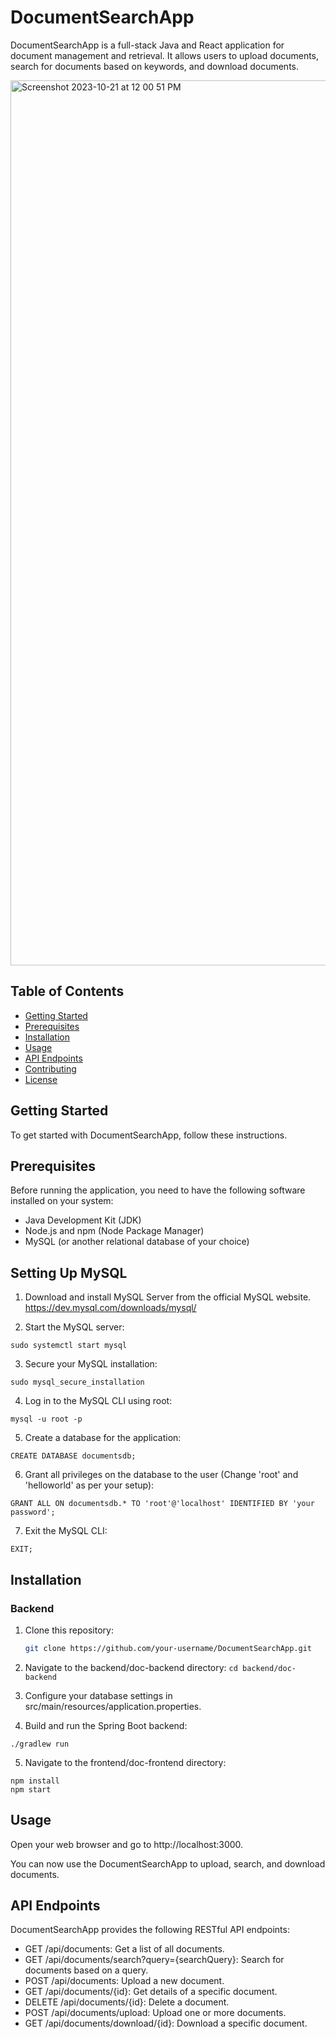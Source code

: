 # DocumentSearchApp

DocumentSearchApp is a full-stack Java and React application for document management and retrieval. It allows users to upload documents, search for documents based on keywords, and download documents.

<img width="1416" alt="Screenshot 2023-10-21 at 12 00 51 PM" src="https://github.com/mylesgamez/DocumentSearchApp/assets/94767708/0822c96f-3537-4ffb-9f5d-d5e42c81609e">

## Table of Contents

- [Getting Started](#getting-started)
- [Prerequisites](#prerequisites)
- [Installation](#installation)
- [Usage](#usage)
- [API Endpoints](#api-endpoints)
- [Contributing](#contributing)
- [License](#license)

## Getting Started

To get started with DocumentSearchApp, follow these instructions.

## Prerequisites

Before running the application, you need to have the following software installed on your system:

- Java Development Kit (JDK)
- Node.js and npm (Node Package Manager)
- MySQL (or another relational database of your choice)

## Setting Up MySQL
1. Download and install MySQL Server from the official MySQL website.
https://dev.mysql.com/downloads/mysql/

2. Start the MySQL server:
```
sudo systemctl start mysql
```

3. Secure your MySQL installation:
```
sudo mysql_secure_installation
```

4. Log in to the MySQL CLI using root:
```
mysql -u root -p
```

5. Create a database for the application:
```
CREATE DATABASE documentsdb;
```

6. Grant all privileges on the database to the user (Change 'root' and 'helloworld' as per your setup):
```
GRANT ALL ON documentsdb.* TO 'root'@'localhost' IDENTIFIED BY 'your password';
```

7. Exit the MySQL CLI:
```
EXIT; 
```

## Installation

### Backend

1. Clone this repository:

   ```bash
   git clone https://github.com/your-username/DocumentSearchApp.git
   ```

2. Navigate to the backend/doc-backend directory:
```cd backend/doc-backend```

3. Configure your database settings in src/main/resources/application.properties.

4. Build and run the Spring Boot backend:
  ```
  ./gradlew run
  ```

5. Navigate to the frontend/doc-frontend directory:
```
npm install
npm start
```
## Usage
Open your web browser and go to http://localhost:3000.

You can now use the DocumentSearchApp to upload, search, and download documents.

## API Endpoints
DocumentSearchApp provides the following RESTful API endpoints:

- GET /api/documents: Get a list of all documents.
- GET /api/documents/search?query={searchQuery}: Search for documents based on a query.
- POST /api/documents: Upload a new document.
- GET /api/documents/{id}: Get details of a specific document.
- DELETE /api/documents/{id}: Delete a document.
- POST /api/documents/upload: Upload one or more documents.
- GET /api/documents/download/{id}: Download a specific document.
